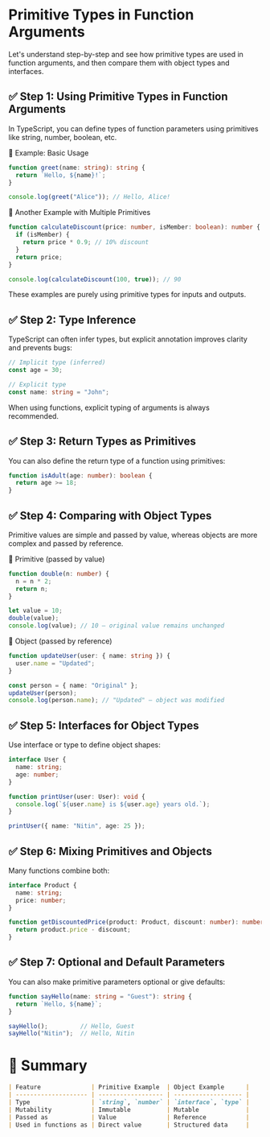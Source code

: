 # Primitive Types in Function Arguments

Let's understand step-by-step and see how primitive types are used in function arguments, and then compare them with object types and interfaces.

## ✅ Step 1: Using Primitive Types in Function Arguments

In TypeScript, you can define types of function parameters using primitives like string, number, boolean, etc.

🔹 Example: Basic Usage

```ts
function greet(name: string): string {
  return `Hello, ${name}!`;
}

console.log(greet("Alice")); // Hello, Alice!
```

🔹 Another Example with Multiple Primitives

```ts
function calculateDiscount(price: number, isMember: boolean): number {
  if (isMember) {
    return price * 0.9; // 10% discount
  }
  return price;
}

console.log(calculateDiscount(100, true)); // 90
```

These examples are purely using primitive types for inputs and outputs.

## ✅ Step 2: Type Inference

TypeScript can often infer types, but explicit annotation improves clarity and prevents bugs:

```ts
// Implicit type (inferred)
const age = 30;

// Explicit type
const name: string = "John";
```
When using functions, explicit typing of arguments is always recommended.

## ✅ Step 3: Return Types as Primitives

You can also define the return type of a function using primitives:

```ts
function isAdult(age: number): boolean {
  return age >= 18;
}
```
## ✅ Step 4: Comparing with Object Types

Primitive values are simple and passed by value, whereas objects are more complex and passed by reference.

🔸 Primitive (passed by value)

```ts
function double(n: number) {
  n = n * 2;
  return n;
}

let value = 10;
double(value);
console.log(value); // 10 — original value remains unchanged
```
🔸 Object (passed by reference)
```ts
function updateUser(user: { name: string }) {
  user.name = "Updated";
}

const person = { name: "Original" };
updateUser(person);
console.log(person.name); // "Updated" — object was modified
```

## ✅ Step 5: Interfaces for Object Types

Use interface or type to define object shapes:
```ts
interface User {
  name: string;
  age: number;
}

function printUser(user: User): void {
  console.log(`${user.name} is ${user.age} years old.`);
}

printUser({ name: "Nitin", age: 25 });
```
## ✅ Step 6: Mixing Primitives and Objects

Many functions combine both:
```ts
interface Product {
  name: string;
  price: number;
}

function getDiscountedPrice(product: Product, discount: number): number {
  return product.price - discount;
}
```
## ✅ Step 7: Optional and Default Parameters

You can also make primitive parameters optional or give defaults:

```ts
function sayHello(name: string = "Guest"): string {
  return `Hello, ${name}`;
}

sayHello();         // Hello, Guest
sayHello("Nitin");  // Hello, Nitin
```

# 🧠 Summary

```md
| Feature              | Primitive Example  | Object Example      |
| -------------------- | ------------------ | ------------------- |
| Type                 | `string`, `number` | `interface`, `type` |
| Mutability           | Immutable          | Mutable             |
| Passed as            | Value              | Reference           |
| Used in functions as | Direct value       | Structured data     |
```
